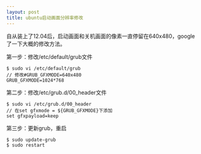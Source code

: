 ```yaml
---
layout: post
title: ubuntu启动画面分辨率修改
---
```


自从装上了12.04后，启动画面和关机画面的像素一直停留在640x480，google了一下大概的修改方法。

第一步：修改/etc/default/grub文件

    $ sudo vi /etc/default/grub
    // 修改#GRUB_GFXMODE=640x480
    GRUB_GFXMODE=1024*768

第二步：修改/etc/grub.d/00_header文件

    $ sudo vi /etc/grub.d/00_header
    // 在set gfxmode = ${GRUB_GFXMODE}下添加
    set gfxpayload=keep

第三步：更新grub，重启

    $ sudo update-grub
    $ sudo restart


